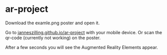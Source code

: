 # ar-project
Download the examle.png poster and open it.

Go to [janneszilling.github.io/ar-project](https://janneszilling.github.io/ar-project) with your mobile device.
Or scan the qr-code (currently not working) on the poster.

After a few seconds you will see the Augmented Reality Elements appear.
